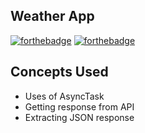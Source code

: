 ## Weather App
[![forthebadge](https://forthebadge.com/images/badges/built-with-love.svg)](https://forthebadge.com)  [![forthebadge](https://forthebadge.com/images/badges/built-for-android.svg)](https://forthebadge.com)

## Concepts Used
- Uses of AsyncTask
- Getting response from API
- Extracting JSON response




